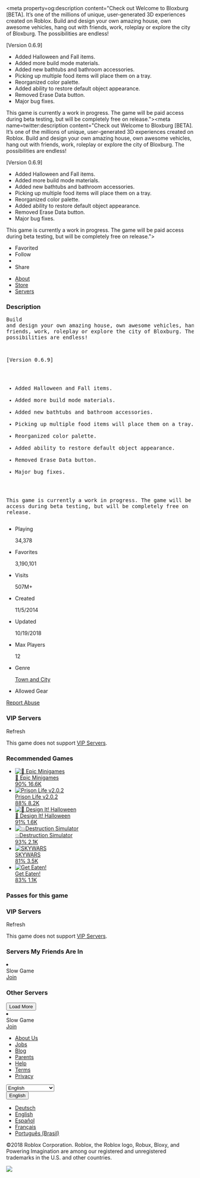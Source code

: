<!DOCTYPE html><!--[if IE 8]><html class=ie8 ng-app=robloxApp><![endif]--> <!--[if gt IE 8]><!--><html><!--<![endif]--><head data-machine-id=WEB156><title>Welcome to Bloxburg [BETA] - Roblox</title><meta http-equiv=X-UA-Compatible content="IE=edge,requiresActiveX=true"><meta charset=UTF-8><meta name=viewport content="width=device-width, initial-scale=1"><meta name=author content="Roblox Corporation"><meta name=description content="Check out Welcome to Bloxburg [BETA]. It’s one of the millions of unique, user-generated 3D experiences created on Roblox. Build and design your own amazing house, own awesome vehicles, hang out with friends, work, roleplay or explore the city of Bloxburg. The possibilities are endless!

[Version 0.6.9]
- Added Halloween and Fall items.
- Added more build mode materials.
- Added new bathtubs and bathroom accessories.
- Picking up multiple food items will place them on a tray.
- Reorganized color palette. 
- Added ability to restore default object appearance.
- Removed Erase Data button.
- Major bug fixes.

This game is currently a work in progress. The game will be paid access during beta testing, but will be completely free on release."><meta name=keywords content="free games,online games,building games,virtual worlds,free mmo,gaming cloud,physics engine"><meta name=apple-itunes-app content="app-id=431946152"><meta name=google-site-verification content=KjufnQUaDv5nXJogvDMey4G-Kb7ceUVxTdzcMaP9pCY><script type=application/ld+json>
    {
    "@context" : "http://schema.org",
    "@type" : "Organization",
    "name" : "Roblox",
    "url" : "https://www.roblox.com/",
    "logo": "https://images.rbxcdn.com/c69b74f49e785df33b732273fad9dbe0.png",
    "sameAs" : [
    "https://www.facebook.com/ROBLOX/",
    "https://twitter.com/roblox",
    "https://www.linkedin.com/company/147977",
    "https://www.instagram.com/roblox/",
    "https://www.youtube.com/user/roblox",
    "https://plus.google.com/+roblox",
    "https://www.twitch.tv/roblox"
    ]
    }
</script><meta property=og:site_name content=ROBLOX><meta property=og:title content="Welcome to Bloxburg [BETA]"><meta property=og:type content=game><meta property=og:url content=https://www.roblox.com/games/185655149/Welcome-to-Bloxburg-BETA><meta property=og:description content="Check out Welcome to Bloxburg [BETA]. It’s one of the millions of unique, user-generated 3D experiences created on Roblox. Build and design your own amazing house, own awesome vehicles, hang out with friends, work, roleplay or explore the city of Bloxburg. The possibilities are endless!

[Version 0.6.9]
- Added Halloween and Fall items.
- Added more build mode materials.
- Added new bathtubs and bathroom accessories.
- Picking up multiple food items will place them on a tray.
- Reorganized color palette. 
- Added ability to restore default object appearance.
- Removed Erase Data button.
- Major bug fixes.

This game is currently a work in progress. The game will be paid access during beta testing, but will be completely free on release."><meta property=og:image content=https://t2.rbxcdn.com/bb7394e9eab9e2c6931d489e9b139381><meta property=fb:app_id content=190191627665278><meta name=twitter:card content=summary_large_image><meta name=twitter:site content=@ROBLOX><meta name=twitter:title content="Welcome to Bloxburg [BETA]"><meta name=twitter:description content="Check out Welcome to Bloxburg [BETA]. It’s one of the millions of unique, user-generated 3D experiences created on Roblox. Build and design your own amazing house, own awesome vehicles, hang out with friends, work, roleplay or explore the city of Bloxburg. The possibilities are endless!

[Version 0.6.9]
- Added Halloween and Fall items.
- Added more build mode materials.
- Added new bathtubs and bathroom accessories.
- Picking up multiple food items will place them on a tray.
- Reorganized color palette. 
- Added ability to restore default object appearance.
- Removed Erase Data button.
- Major bug fixes.

This game is currently a work in progress. The game will be paid access during beta testing, but will be completely free on release."><meta name=twitter:creator><meta name=twitter:image1 content=https://t2.rbxcdn.com/bb7394e9eab9e2c6931d489e9b139381><meta name=twitter:app:country content=US><meta name=twitter:app:name:iphone content="ROBLOX Mobile"><meta name=twitter:app:id:iphone content=431946152><meta name=twitter:app:url:iphone content="robloxmobile://placeID=185655149"><meta name=twitter:app:name:ipad content="ROBLOX Mobile"><meta name=twitter:app:id:ipad content=431946152><meta name=twitter:app:url:ipad content="robloxmobile://placeID=185655149"><meta name=twitter:app:name:googleplay content=ROBLOX><meta name=twitter:app:id:googleplay content=com.roblox.client><meta name=twitter:app:url:googleplay content="robloxmobile://placeID=185655149"><meta name=user-data data-userid=258325780 data-name=haidar16891 data-isunder13=false><meta name=locale-data data-language-code=en_us data-language-name=English data-locale-api-url=https://locale.roblox.com><meta name=device-meta data-device-type=computer data-is-in-app=false data-is-desktop=true data-is-phone=false data-is-tablet=false data-is-console=false data-is-android-app=false data-is-ios-app=false data-is-uwp-app=false data-is-xbox-app=false data-is-amazon-app=false data-is-studio=false data-app-type=unknown><meta name=page-meta data-internal-page-name=GameDetail><script>var Roblox=Roblox||{};Roblox.BundleVerifierConstants={eventStreamUrl:"//ecsv2.roblox.com/pe?t=diagnostic",deviceType:"Computer",cdnLoggingEnabled:JSON.parse("true")};</script><script>var Roblox=Roblox||{};Roblox.BundleDetector={jsBundlesLoaded:{},bundlesReported:{},counterNames:{cdnPrefix:"CDNBundleError_",unknown:"CDNBundleError_unknown",cssError:"CssBundleError",jsError:"JavascriptBundleError",jsFileError:"JsFileExecutionError",resourceError:"ResourcePerformance_Error",resourceLoaded:"ResourcePerformance_Loaded"},timing:undefined,setTiming:function(windowTiming){this.timing=windowTiming;},getCurrentTime:function(){return new Date().getTime();},logToEphemeralStatistics:function(sequenceName,value){var deviceType=Roblox.BundleVerifierConstants.deviceType;sequenceName+="_"+deviceType;var xhr=new XMLHttpRequest();xhr.open('POST','/game/report-stats?name='+sequenceName+"&value="+value,true);xhr.withCredentials=true;xhr.send();},logToEphemeralCounter:function(ephemeralCounterName){var deviceType=Roblox.BundleVerifierConstants.deviceType;ephemeralCounterName+="_"+deviceType;var xhr=new XMLHttpRequest();xhr.open('POST','/game/report-event?name='+ephemeralCounterName,true);xhr.withCredentials=true;xhr.send();},logToEventStream:function(failedBundle,ctx,cdnProvider){var esUrl=Roblox.BundleVerifierConstants.eventStreamUrl,currentPageUrl=encodeURIComponent(window.location.href);var deviceType=Roblox.BundleVerifierConstants.deviceType;ctx+="_"+deviceType;var params="&evt=webBundleError&url="+currentPageUrl+"&ctx="+ctx+"&fileSourceUrl="+encodeURIComponent(failedBundle)+"&cdnName="+(cdnProvider||"unknown");var img=new Image();img.src=esUrl+params;},getCdnInfo:function(failedBundle,ctx,fileType){if(Roblox.BundleVerifierConstants.cdnLoggingEnabled){var xhr=new XMLHttpRequest();var counter=this.counterNames;xhr.open('GET',failedBundle,true);xhr.onreadystatechange=function(){if(xhr.readyState===xhr.HEADERS_RECEIVED){var cdnProvider=xhr.getResponseHeader("rbx-cdn-provider");if(cdnProvider&&cdnProvider.length>0){Roblox.BundleDetector.logToEphemeralCounter(counter.cdnPrefix+cdnProvider+"_"+fileType);}
else{Roblox.BundleDetector.logToEphemeralCounter(counter.unknown+"_"+fileType);}
Roblox.BundleDetector.logToEventStream(failedBundle,ctx,(cdnProvider||""));}}
xhr.onerror=function(){Roblox.BundleDetector.logToEphemeralCounter(counter.unknown+"_"+fileType);Roblox.BundleDetector.logToEventStream(failedBundle,ctx);};xhr.send();}
else{this.logToEventStream(failedBundle,ctx);}},reportResourceError:function(resourceName){var ephemeralCounterName=this.counterNames.resourceError+"_"+resourceName;this.logToEphemeralCounter(ephemeralCounterName);},reportResourceLoaded:function(resourceName){if(this.timing&&this.timing.domComplete){var loadTimeInMs=this.getCurrentTime()-this.timing.domComplete;var sequenceName=this.counterNames.resourceLoaded+"_"+resourceName;this.logToEphemeralStatistics(sequenceName,loadTimeInMs);}},reportBundleError:function(bundleTag){var ephemeralCounterName,failedBundle,ctx;if(bundleTag.rel&&bundleTag.rel==="stylesheet"){ephemeralCounterName=this.counterNames.cssError;failedBundle=bundleTag.href;ctx="css";}
else{ephemeralCounterName=this.counterNames.jsError;failedBundle=bundleTag.src;ctx="js";}
this.bundlesReported[failedBundle]=true;this.logToEphemeralCounter(ephemeralCounterName);this.getCdnInfo(failedBundle,ctx,ctx);},bundleDetected:function(bundleName){this.jsBundlesLoaded[bundleName]=true;},verifyBundles:function(document){var ephemeralCounterName=this.counterNames.jsFileError,eventContext=ephemeralCounterName;var scripts=(document&&document.scripts)||window.document.scripts;var errorsList=[];for(var i=0;i<scripts.length;i++){var item=scripts[i];if(item.src&&item.dataset.monitor&&item.dataset.bundlename){if(!Roblox.BundleDetector.jsBundlesLoaded.hasOwnProperty(item.dataset.bundlename)){errorsList.push(item);}}}
if(errorsList.length>0){for(var j=0;j<errorsList.length;j++){var script=errorsList[j];if(!this.bundlesReported[script.src]){this.logToEphemeralCounter(ephemeralCounterName);this.getCdnInfo(script.src,eventContext,'js');}}}}};window.addEventListener("load",function(evt){Roblox.BundleDetector.verifyBundles();});Roblox.BundleDetector.setTiming(window.performance.timing);</script><link href=https://images.rbxcdn.com/23421382939a9f4ae8bbe60dbe2a3e7e.ico.gzip rel=icon><link rel=manifest href=https://www.roblox.com/push-notifications/chrome-manifest crossorigin=use-credentials><link rel=canonical href=https://www.roblox.com/games/185655149/Welcome-to-Bloxburg-BETA><link onerror=Roblox.BundleDetector&amp;&amp;Roblox.BundleDetector.reportBundleError(this) rel=stylesheet href=https://static.rbxcdn.com/css/leanbase___1fff8c6a1f6f0d0cd6c32c841f148523_m.css/fetch><link onerror=Roblox.BundleDetector&amp;&amp;Roblox.BundleDetector.reportBundleError(this) rel=stylesheet href=https://static.rbxcdn.com/css/page___c88f1da41f1d79161544077ba8a98033_m.css/fetch><link onerror=Roblox.BundleDetector&amp;&amp;Roblox.BundleDetector.reportBundleError(this) rel=stylesheet href=https://notificationsite.roblox.com/notification-stream/3a01260d-02a9-456c-9d7f-c6aae671a91a/get-css-bundle><link onerror=Roblox.BundleDetector&amp;&amp;Roblox.BundleDetector.reportBundleError(this) rel=stylesheet href=https://chatsite.roblox.com/chat/3a01260d-02a9-456c-9d7f-c6aae671a91a/get-css-bundle><script onerror=Roblox.BundleDetector&amp;&amp;Roblox.BundleDetector.reportBundleError(this) data-monitor=true src=//ajax.aspnetcdn.com/ajax/jQuery/jquery-1.11.1.min.js></script><script>window.jQuery||document.write("<script type='text/javascript' src='/js/jquery/jquery-1.11.1.js'><\/script>")</script><script onerror=Roblox.BundleDetector&amp;&amp;Roblox.BundleDetector.reportBundleError(this) data-monitor=true src=//ajax.aspnetcdn.com/ajax/jquery.migrate/jquery-migrate-1.2.1.min.js></script><script>window.jQuery||document.write("<script type='text/javascript' src='/js/jquery/jquery-migrate-1.2.1.js'><\/script>")</script><script>var Roblox=Roblox||{};Roblox.RealTimeSettings=Roblox.RealTimeSettings||{NotificationsEndpoint:"https://realtime3.roblox.com/",NotificationsTestInterval:"5000",MaxConnectionTime:"43200000",IsStateTrackingEnabled:true,IsEventPublishingEnabled:false,IsDisconnectOnSlowConnectionDisabled:true,IsSignalRClientTransportRestrictionEnabled:true,IsLocalStorageInRealTimeEnabled:true,UserId:"258325780"}</script><script>var Roblox=Roblox||{};Roblox.EnvironmentUrls=Roblox.EnvironmentUrls||{};Roblox.EnvironmentUrls={abuseAppSite:"https://abusesite.roblox.com",accountSettingsApi:"https://accountsettings.roblox.com",amazonStoreLink:"http://amzn.com/B00NUF4YOA",apiProxyUrl:"https://api.roblox.com",appProtocolUrl:"robloxmobile://",appStoreLink:"https://itunes.apple.com/us/app/roblox-mobile/id431946152",authApi:"https://auth.roblox.com",authAppSite:"https://authsite.roblox.com",avatarApi:"https://avatar.roblox.com",avatarAppSite:"https://avatarsite.roblox.com",badgesApi:"https://badges.roblox.com",catalogApi:"https://catalog.roblox.com",chatApi:"https://chat.roblox.com",chatAppSite:"https://chatsite.roblox.com",domain:"roblox.com",followingsApi:"https://followings.roblox.com",friendsApi:"https://friends.roblox.com",friendsAppSite:"https://friendsite.roblox.com",gamesApi:"https://games.roblox.com",gamesAppSite:"https://gamesite.roblox.com",googlePlayStoreLink:"https://play.google.com/store/apps/details?id=com.roblox.client&amp;hl=en",groupsApi:"https://groups.roblox.com",groupsAppSite:"https://groupsite.roblox.com",iosAppStoreLink:"https://itunes.apple.com/us/app/roblox-mobile/id431946152",localeApi:"https://locale.roblox.com",notificationApi:"https://notifications.roblox.com",notificationAppSite:"https://notificationsite.roblox.com",presenceApi:"https://presence.roblox.com",publishApi:"https://publish.roblox.com",surveysAppSite:"https://surveyssite.roblox.com",thumbnailsApi:"https://thumbnails.roblox.com",translationAppSite:"https://translation.roblox.com",websiteUrl:"https://www.roblox.com",windowsStoreLink:"https://www.microsoft.com/en-us/store/games/roblox/9nblgggzm6wm",xboxStoreLink:"https://www.microsoft.com/en-us/p/roblox/bq1tn1t79v9k"}</script><script>var Roblox=Roblox||{};Roblox.GaEventSettings={gaDFPPreRollEnabled:"false"==="true",gaLaunchAttemptAndLaunchSuccessEnabled:"false"==="true",gaPerformanceEventEnabled:"false"==="true"};</script><script onerror=Roblox.BundleDetector&amp;&amp;Roblox.BundleDetector.reportBundleError(this) data-monitor=true data-bundlename=headerinit src=https://js.rbxcdn.com/dd482605109dd4983e4ca16534634727.js.gzip></script><meta name=viewport content="width=device-width, initial-scale=1, maximum-scale=1, user-scalable=0"><script>googletag.cmd.push(function(){Roblox=Roblox||{};Roblox.AdsHelper=Roblox.AdsHelper||{};Roblox.AdsHelper.slots=[];Roblox.AdsHelper.slots=Roblox.AdsHelper.slots||[];Roblox.AdsHelper.slots.push({slot:googletag.defineSlot("/1015347/Roblox_GameDetail_Right_160x600",[160,600],"3139393233363939").addService(googletag.pubads()),id:"3139393233363939",path:"/1015347/Roblox_GameDetail_Right_160x600"});for(var key in Roblox.AdsHelper.slots){var slot=Roblox.AdsHelper.slots[key].slot;var id=Roblox.AdsHelper.slots[key].id;var path=Roblox.AdsHelper.slots[key].path;if(slot.renderEnded!="undefined"){(function(slot,id)
{slot.renderEndedOld=slot.renderEnded;slot.renderEnded=function(){slot.renderEndedOld();if($('#'+id+'.gutter').css('display')=="none"){$(document).trigger("GuttersHidden");}
if($('#'+id+'.filmstrip').css('display')=="none"){$(document).trigger("FilmStripHidden");}};}(slot,id));}}
googletag.pubads().setTargeting("Age",["20","18AndOver"]);googletag.pubads().setTargeting("A",["20","18AndOver"]);googletag.pubads().setTargeting("Genres","Town and City");googletag.pubads().setTargeting("Env","Production");googletag.pubads().setTargeting("PlaceID","185655149");googletag.pubads().setTargeting("Gender","Male");googletag.pubads().setTargeting("PLVU","False");googletag.pubads().enableSingleRequest();googletag.pubads().collapseEmptyDivs();googletag.enableServices();});</script><script>var Roblox=Roblox||{};Roblox.AdsHelper=Roblox.AdsHelper||{};Roblox.AdsLibrary=Roblox.AdsLibrary||{};Roblox.AdsHelper.toggleAdsSlot=function(slotId,GPTRandomSlotIdentifier){var gutterAdsEnabled=false;if(gutterAdsEnabled){googletag.display(GPTRandomSlotIdentifier);return;}
if(typeof slotId!=='undefined'&&slotId&&slotId.length>0){var slotElm=$("#"+slotId);if(slotElm.is(":visible")){googletag.display(GPTRandomSlotIdentifier);}else{var adParam=Roblox.AdsLibrary.adsParameters[slotId];if(adParam){adParam.template=slotElm.html();slotElm.empty();}}}}</script><script>$(function(){Roblox.JSErrorTracker.initialize({'suppressConsoleError':true});});</script><script src="https://cdns.gigya.com/js/gigya.js?apiKey=3_OsvmtBbTg6S_EUbwTPtbbmoihFY5ON6v6hbVrTbuqpBs7SyF_LQaJwtwKJ60sY1p" async defer></script><meta property=al:ios:url content="robloxmobile://placeID=185655149"><meta property=al:ios:app_store_id content=431946152><meta property=al:ios:app_name content="Roblox Mobile"><meta property=al:web:should_fallback content=false><!--[if lt IE 9]><script src=//oss.maxcdn.com/html5shiv/3.7.2/html5shiv.min.js></script><script src=//oss.maxcdn.com/respond/1.4.2/respond.min.js></script><![endif]--><script>var _gaq=_gaq||[];window.GoogleAnalyticsDisableRoblox2=true;_gaq.push(['b._setAccount','UA-486632-1']);_gaq.push(['b._setSampleRate','10']);_gaq.push(['b._setCampSourceKey','rbx_source']);_gaq.push(['b._setCampMediumKey','rbx_medium']);_gaq.push(['b._setCampContentKey','rbx_campaign']);_gaq.push(['b._setDomainName','roblox.com']);_gaq.push(['b._setCustomVar',1,'Visitor','Member',2]);_gaq.push(['b._setPageGroup',1,'GameDetail']);_gaq.push(['b._trackPageview']);_gaq.push(['c._setAccount','UA-26810151-2']);_gaq.push(['c._setSampleRate','1']);_gaq.push(['c._setDomainName','roblox.com']);_gaq.push(['c._setPageGroup',1,'GameDetail']);(function(){var ga=document.createElement('script');ga.type='text/javascript';ga.async=true;ga.src=('https:'==document.location.protocol?'https://ssl':'http://www')+'.google-analytics.com/ga.js';var s=document.getElementsByTagName('script')[0];s.parentNode.insertBefore(ga,s);})();</script><script>if(Roblox&&Roblox.EventStream){Roblox.EventStream.Init("//ecsv2.roblox.com/www/e.png","//ecsv2.roblox.com/www/e.png","//ecsv2.roblox.com/pe?t=studio","//ecsv2.roblox.com/pe?t=diagnostic");}</script><script>if(Roblox&&Roblox.PageHeartbeatEvent){Roblox.PageHeartbeatEvent.Init([2,8,20,60]);}</script><script>if(typeof(Roblox)==="undefined"){Roblox={};}
Roblox.Endpoints=Roblox.Endpoints||{};Roblox.Endpoints.Urls=Roblox.Endpoints.Urls||{};Roblox.Endpoints.Urls['/api/item.ashx']='https://www.roblox.com/api/item.ashx';Roblox.Endpoints.Urls['/asset/']='https://assetgame.roblox.com/asset/';Roblox.Endpoints.Urls['/client-status/set']='https://www.roblox.com/client-status/set';Roblox.Endpoints.Urls['/client-status']='https://www.roblox.com/client-status';Roblox.Endpoints.Urls['/game/']='https://assetgame.roblox.com/game/';Roblox.Endpoints.Urls['/game-auth/getauthticket']='https://www.roblox.com/game-auth/getauthticket';Roblox.Endpoints.Urls['/game/edit.ashx']='https://assetgame.roblox.com/game/edit.ashx';Roblox.Endpoints.Urls['/game/getauthticket']='https://assetgame.roblox.com/game/getauthticket';Roblox.Endpoints.Urls['/game/get-hash']='https://assetgame.roblox.com/game/get-hash';Roblox.Endpoints.Urls['/game/placelauncher.ashx']='https://assetgame.roblox.com/game/placelauncher.ashx';Roblox.Endpoints.Urls['/game/preloader']='https://assetgame.roblox.com/game/preloader';Roblox.Endpoints.Urls['/game/report-stats']='https://assetgame.roblox.com/game/report-stats';Roblox.Endpoints.Urls['/game/report-event']='https://assetgame.roblox.com/game/report-event';Roblox.Endpoints.Urls['/game/updateprerollcount']='https://assetgame.roblox.com/game/updateprerollcount';Roblox.Endpoints.Urls['/login/default.aspx']='https://www.roblox.com/login/default.aspx';Roblox.Endpoints.Urls['/my/avatar']='https://www.roblox.com/my/avatar';Roblox.Endpoints.Urls['/my/money.aspx']='https://www.roblox.com/my/money.aspx';Roblox.Endpoints.Urls['/navigation/userdata']='https://www.roblox.com/navigation/userdata';Roblox.Endpoints.Urls['/chat/chat']='https://www.roblox.com/chat/chat';Roblox.Endpoints.Urls['/chat/data']='https://www.roblox.com/chat/data';Roblox.Endpoints.Urls['/presence/users']='https://www.roblox.com/presence/users';Roblox.Endpoints.Urls['/presence/user']='https://www.roblox.com/presence/user';Roblox.Endpoints.Urls['/friends/list']='https://www.roblox.com/friends/list';Roblox.Endpoints.Urls['/navigation/getcount']='https://www.roblox.com/navigation/getCount';Roblox.Endpoints.Urls['/regex/email']='https://www.roblox.com/regex/email';Roblox.Endpoints.Urls['/catalog/browse.aspx']='https://www.roblox.com/catalog/browse.aspx';Roblox.Endpoints.Urls['/catalog/html']='https://search.roblox.com/catalog/html';Roblox.Endpoints.Urls['/catalog/json']='https://search.roblox.com/catalog/json';Roblox.Endpoints.Urls['/catalog/contents']='https://search.roblox.com/catalog/contents';Roblox.Endpoints.Urls['/catalog/lists.aspx']='https://search.roblox.com/catalog/lists.aspx';Roblox.Endpoints.Urls['/catalog/items']='https://search.roblox.com/catalog/items';Roblox.Endpoints.Urls['/asset-hash-thumbnail/image']='https://assetgame.roblox.com/asset-hash-thumbnail/image';Roblox.Endpoints.Urls['/asset-hash-thumbnail/json']='https://assetgame.roblox.com/asset-hash-thumbnail/json';Roblox.Endpoints.Urls['/asset-thumbnail-3d/json']='https://assetgame.roblox.com/asset-thumbnail-3d/json';Roblox.Endpoints.Urls['/asset-thumbnail/image']='https://assetgame.roblox.com/asset-thumbnail/image';Roblox.Endpoints.Urls['/asset-thumbnail/json']='https://assetgame.roblox.com/asset-thumbnail/json';Roblox.Endpoints.Urls['/asset-thumbnail/url']='https://assetgame.roblox.com/asset-thumbnail/url';Roblox.Endpoints.Urls['/asset/request-thumbnail-fix']='https://assetgame.roblox.com/asset/request-thumbnail-fix';Roblox.Endpoints.Urls['/avatar-thumbnail-3d/json']='https://www.roblox.com/avatar-thumbnail-3d/json';Roblox.Endpoints.Urls['/avatar-thumbnail/image']='https://www.roblox.com/avatar-thumbnail/image';Roblox.Endpoints.Urls['/avatar-thumbnail/json']='https://www.roblox.com/avatar-thumbnail/json';Roblox.Endpoints.Urls['/avatar-thumbnails']='https://www.roblox.com/avatar-thumbnails';Roblox.Endpoints.Urls['/avatar/request-thumbnail-fix']='https://www.roblox.com/avatar/request-thumbnail-fix';Roblox.Endpoints.Urls['/bust-thumbnail/json']='https://www.roblox.com/bust-thumbnail/json';Roblox.Endpoints.Urls['/group-thumbnails']='https://www.roblox.com/group-thumbnails';Roblox.Endpoints.Urls['/groups/getprimarygroupinfo.ashx']='https://www.roblox.com/groups/getprimarygroupinfo.ashx';Roblox.Endpoints.Urls['/headshot-thumbnail/json']='https://www.roblox.com/headshot-thumbnail/json';Roblox.Endpoints.Urls['/item-thumbnails']='https://www.roblox.com/item-thumbnails';Roblox.Endpoints.Urls['/outfit-thumbnail/json']='https://www.roblox.com/outfit-thumbnail/json';Roblox.Endpoints.Urls['/place-thumbnails']='https://www.roblox.com/place-thumbnails';Roblox.Endpoints.Urls['/thumbnail/asset/']='https://www.roblox.com/thumbnail/asset/';Roblox.Endpoints.Urls['/thumbnail/avatar-headshot']='https://www.roblox.com/thumbnail/avatar-headshot';Roblox.Endpoints.Urls['/thumbnail/avatar-headshots']='https://www.roblox.com/thumbnail/avatar-headshots';Roblox.Endpoints.Urls['/thumbnail/user-avatar']='https://www.roblox.com/thumbnail/user-avatar';Roblox.Endpoints.Urls['/thumbnail/resolve-hash']='https://www.roblox.com/thumbnail/resolve-hash';Roblox.Endpoints.Urls['/thumbnail/place']='https://www.roblox.com/thumbnail/place';Roblox.Endpoints.Urls['/thumbnail/get-asset-media']='https://www.roblox.com/thumbnail/get-asset-media';Roblox.Endpoints.Urls['/thumbnail/remove-asset-media']='https://www.roblox.com/thumbnail/remove-asset-media';Roblox.Endpoints.Urls['/thumbnail/set-asset-media-sort-order']='https://www.roblox.com/thumbnail/set-asset-media-sort-order';Roblox.Endpoints.Urls['/thumbnail/place-thumbnails']='https://www.roblox.com/thumbnail/place-thumbnails';Roblox.Endpoints.Urls['/thumbnail/place-thumbnails-partial']='https://www.roblox.com/thumbnail/place-thumbnails-partial';Roblox.Endpoints.Urls['/thumbnail_holder/g']='https://www.roblox.com/thumbnail_holder/g';Roblox.Endpoints.Urls['/users/{id}/profile']='https://www.roblox.com/users/{id}/profile';Roblox.Endpoints.Urls['/service-workers/push-notifications']='https://www.roblox.com/service-workers/push-notifications';Roblox.Endpoints.Urls['/notification-stream/notification-stream-data']='https://www.roblox.com/notification-stream/notification-stream-data';Roblox.Endpoints.Urls['/api/friends/acceptfriendrequest']='https://www.roblox.com/api/friends/acceptfriendrequest';Roblox.Endpoints.Urls['/api/friends/declinefriendrequest']='https://www.roblox.com/api/friends/declinefriendrequest';Roblox.Endpoints.Urls['/authentication/is-logged-in']='https://www.roblox.com/authentication/is-logged-in';Roblox.Endpoints.addCrossDomainOptionsToAllRequests=true;</script><script>if(typeof(Roblox)==="undefined"){Roblox={};}
Roblox.Endpoints=Roblox.Endpoints||{};Roblox.Endpoints.Urls=Roblox.Endpoints.Urls||{};</script><script>Roblox=Roblox||{};Roblox.AbuseReportPVMeta={desktopEnabled:true,phoneEnabled:false,inAppEnabled:false,inApp:false};</script><body id=rbx-body class=rbx-body data-performance-relative-value=0.005 data-internal-page-name=GameDetail data-send-event-percentage=0.01><div id=roblox-linkify data-enabled=true data-regex="(https?\:\/\/)?(?:www\.)?([a-z0-9-]{2,}\.)*(((m|de|www|web|api|blog|wiki|help|corp|polls|bloxcon|developer|devforum|forum)\.roblox\.com|robloxlabs\.com)|(www\.shoproblox\.com))(?!\/[A-Za-z0-9-+&amp;@#\/=~_|!:,.;]*%)((\/[A-Za-z0-9-+&amp;@#\/%?=~_|!:,.;]*)|(?=\s|\b))" data-regex-flags=gm data-as-http-regex=(([^.]help|polls)\.roblox\.com)></div><div id=image-retry-data data-image-retry-max-times=10 data-image-retry-timer=1500 data-ga-logging-percent=10></div><div id=http-retry-data data-http-retry-max-timeout=0 data-http-retry-base-timeout=0 data-http-retry-max-times=1></div><div id=TosAgreementInfo data-terms-check-needed=False></div><div id=fb-root></div><div id=wrap class="wrap no-gutter-ads logged-in" data-gutter-ads-enabled=false><div id=header class="navbar-fixed-top rbx-header" data-isauthenticated=true role=navigation><div class=container-fluid><div class=rbx-navbar-header><div data-behavior=nav-notification class=rbx-nav-collapse onselectstart="return false"><span class=icon-nav-menu></span></div><div class=navbar-header><a class=navbar-brand href="https://www.roblox.com/"> <span class=icon-logo></span> <span class=icon-logo-r></span> </a></div></div><ul class="nav rbx-navbar hidden-xs hidden-sm col-md-4 col-lg-3"><li><a class="nav-menu-title text-header" href=https://www.roblox.com/games>Games</a><li><a class="nav-menu-title text-header" href="https://www.roblox.com/catalog/">Catalog</a><li><a class="nav-menu-title text-header" href=https://www.roblox.com/develop>Create</a><li><a class="buy-robux nav-menu-title text-header" href="https://www.roblox.com/upgrades/robux?ctx=nav">Robux</a></ul><div id=navbar-universal-search class="navbar-left rbx-navbar-search col-xs-5 col-sm-6 col-md-3" data-behavior=univeral-search role=search><div class=input-group><input id=navbar-search-input class="form-control input-field" type=text placeholder=Search maxlength=120><div class=input-group-btn><button id=navbar-search-btn class=input-addon-btn type=submit> <span class=icon-nav-search></span> </button></div></div><ul data-toggle=dropdown-menu class=dropdown-menu role=menu><li class="rbx-navbar-search-option rbx-clickable-li selected" data-searchurl="https://www.roblox.com/games/?Keyword="><a class=rbx-navbar-search-anchor href="https://www.roblox.com/games/?Keyword="> <span class=rbx-navbar-search-text> Search "<span class=rbx-navbar-search-string></span>" in Games</span> </a><li class="rbx-navbar-search-option rbx-clickable-li" data-searchurl="https://www.roblox.com/search/users?keyword="><a class=rbx-navbar-search-anchor href="https://www.roblox.com/search/users?keyword="> <span class=rbx-navbar-search-text> Search "<span class=rbx-navbar-search-string></span>" in Players</span> </a><li class="rbx-navbar-search-option rbx-clickable-li" data-searchurl="https://www.roblox.com/catalog/browse.aspx?CatalogContext=1&amp;Keyword="><a class=rbx-navbar-search-anchor href="https://www.roblox.com/catalog/browse.aspx?CatalogContext=1&amp;Keyword="> <span class=rbx-navbar-search-text> Search "<span class=rbx-navbar-search-string></span>" in Catalog</span> </a><li class="rbx-navbar-search-option rbx-clickable-li" data-searchurl="https://www.roblox.com/search/groups?keyword="><a class=rbx-navbar-search-anchor href="https://www.roblox.com/search/groups?keyword="> <span class=rbx-navbar-search-text> Search "<span class=rbx-navbar-search-string></span>" in Groups</span> </a><li class="rbx-navbar-search-option rbx-clickable-li" data-searchurl="https://www.roblox.com/develop/library?CatalogContext=2&amp;Category=6&amp;Keyword="><a class=rbx-navbar-search-anchor href="https://www.roblox.com/develop/library?CatalogContext=2&amp;Category=6&amp;Keyword="> <span class=rbx-navbar-search-text> Search "<span class=rbx-navbar-search-string></span>" in Library</span> </a></ul></div><div class="navbar-right rbx-navbar-right"><ul class="nav navbar-right rbx-navbar-icon-group"><li id=navbar-setting class=navbar-icon-item><a class="rbx-menu-item roblox-popover-close" data-toggle=popover data-bind=popover-setting data-viewport=#header> <span class="icon-nav-settings roblox-popover-close" id=nav-settings></span> <span class="notification-red nav-setting-highlight hidden">0</span> </a><div class=rbx-popover-content data-toggle=popover-setting><ul class=dropdown-menu role=menu><li><a class=rbx-menu-item href=https://www.roblox.com/my/account> Settings <span class="notification-blue nav-setting-highlight hidden">0</span> </a><li><a class=rbx-menu-item href=https://www.roblox.com/help target=_blank>Help</a><li><a class=rbx-menu-item data-behavior=logout data-bind=https://www.roblox.com/authentication/logout>Logout</a></ul></div><li id=navbar-robux class=navbar-icon-item><a id=nav-robux-icon class="nav-robux-icon rbx-menu-item" data-toggle=popover data-bind=popover-robux> <span class="icon-nav-robux roblox-popover-close" id=nav-robux></span> <span class="rbx-text-navbar-right text-header" id=nav-robux-amount></span> </a><div class=rbx-popover-content data-toggle=popover-robux><ul class=dropdown-menu role=menu><li><a href=https://www.roblox.com/My/Money.aspx#/#Summary_tab id=nav-robux-balance class=rbx-menu-item> Robux</a><li><a href="https://www.roblox.com/upgrades/robux?ctx=navpopover" class=rbx-menu-item>Buy Robux</a></ul></div><li class="navbar-icon-item navbar-stream"><div id=notification-stream-icon-container notification-stream-icon></div><li class=rbx-navbar-right-search data-toggle=toggle-search><a class="rbx-menu-icon rbx-menu-item"> <span class=icon-nav-search-white></span> </a></ul><div class="xsmall age-bracket-label text-header"><span class=age-bracket-label-username>haidar16891: </span>13+</div></div><ul class="nav rbx-navbar hidden-md hidden-lg col-xs-12"><li><a class="nav-menu-title text-header" href=https://www.roblox.com/games>Games</a><li><a class="nav-menu-title text-header" href="https://www.roblox.com/catalog/">Catalog</a><li><a class="nav-menu-title text-header" href=https://www.roblox.com/develop>Create</a><li><a class="buy-robux nav-menu-title" href="https://www.roblox.com/upgrades/robux?ctx=nav">Robux</a></ul></div></div><div id=navigation class=rbx-left-col data-behavior=left-col><ul><li class=text-lead><a class="text-nav text-overflow" href=https://www.roblox.com/users/258325780/profile>haidar16891</a><li class=rbx-divider></ul><div class=rbx-scrollbar data-toggle=scrollbar onselectstart="return false"><ul><li><a href=https://www.roblox.com/home id=nav-home class=text-nav><span class=icon-nav-home></span><span>Home</span></a><li><a href=https://www.roblox.com/users/258325780/profile id=nav-profile class=text-nav><span class=icon-nav-profile></span><span>Profile</span></a><li id=navigation-messages><a href=https://www.roblox.com/my/messages/#!/inbox id=nav-message data-count=0 class=text-nav> <span class=icon-nav-message></span><span>Messages</span> <span class="notification-blue hide" title=0></span> </a><li id=navigation-friends><a href="" id=nav-friends data-count=0 class=text-nav> <span class=icon-nav-friends></span><span>Friends</span> <span class="notification-blue hide" title=0></span> </a><li><a href=https://www.roblox.com/my/avatar id=nav-character class=text-nav> <span class=icon-nav-charactercustomizer></span><span>Avatar</span> </a><li><a href=https://www.roblox.com/users/258325780/inventory id=nav-inventory class=text-nav> <span class=icon-nav-inventory></span><span>Inventory</span> </a><li><a href=https://www.roblox.com/my/money.aspx#/#TradeItems_tab id=nav-trade class=text-nav> <span class=icon-nav-trade></span><span>Trade</span> </a><li><a href=https://www.roblox.com/my/groups.aspx id=nav-group class=text-nav> <span class=icon-nav-group></span><span>Groups</span> </a><li><a href=https://blog.roblox.com id=nav-blog class=text-nav> <span class=icon-nav-blog></span><span>Blog</span> </a><li><a id=nav-shop class="text-nav roblox-shop-interstitial"> <span class=icon-nav-shop></span><span>Shop</span> </a><li class=rbx-upgrade-now><a href="https://www.roblox.com/premium/membership?ctx=leftnav" class="btn-growth-md btn-secondary-md" id=upgrade-now-button>Upgrade Now</a><li class="font-bold small text-nav">Events<li class=rbx-nav-sponsor ng-non-bindable><a class="text-nav menu-item" href=https://www.roblox.com/sponsored/HallowsEve2018 title=HallowsEve2018> <img src=https://images.rbxcdn.com/1e50fa41275178e9fbab0cf9af6ef352> </a></ul></div></div><div id=i18nForAmazonShopSwitch data-is-i18n-enabled-for-shop-amazon-dialog=true data-amazon-store-url="https://www.amazon.com/roblox?&amp;_encoding=UTF8&amp;tag=r05d13-20&amp;linkCode=ur2&amp;linkId=4ba2e1ad82f781c8e8cc98329b1066d0&amp;camp=1789&amp;creative=9325" style=display:none></div><script>var Roblox=Roblox||{};(function(){if(Roblox&&Roblox.Performance){Roblox.Performance.setPerformanceMark("navigation_end");}})();</script><div class=container-main><script>if(top.location!=self.location){top.location=self.location.href;}</script><div class=alert-container><noscript><div><div class=alert-info role=alert>Please enable Javascript to use all the features on this site.</div></div></noscript></div><div class=content><div id=Leaderboard-Abp class="abp leaderboard-abp"><iframe name=Roblox_GameDetail_Top_728x90 allowtransparency=true frameborder=0 height=110 scrolling=no data-src="" src=https://www.roblox.com/user-sponsorship/1 width=728 data-js-adtype=iframead data-ad-slot=Roblox_GameDetail_Top_728x90></iframe></div><div id=game-detail-page class="row page-content inline-social" data-post-game-loop-variation="" data-place-id=185655149><div class="col-xs-12 section-content game-main-content follow-button-enabled"><div class=game-thumb-container><div id=carousel-game-details class="carousel slide" data-ride=carousel data-is-video-autoplayed-on-ready=true data-is-mobile=false><div class=carousel-inner role=listbox><div class="item active"><span><img class=carousel-thumb src=https://t6.rbxcdn.com/ce4e2e9c706e13a7c1231eebc92dbc24></span></div><div class=item><span><img class=carousel-thumb src=https://t0.rbxcdn.com/480623ab82734de195c776fea8697295></span></div><div class=item><span><img class=carousel-thumb src=https://t1.rbxcdn.com/4621efcec6ecbfed58701b6afb528d50></span></div><div class=item><span><img class=carousel-thumb src=https://t2.rbxcdn.com/eedd7b0a72c45e1601b51110ce822eaa></span></div></div><a class="left carousel-control" href=#carousel-game-details role=button data-slide=prev> <span class=icon-carousel-left aria-hidden=true></span> <span class=sr-only>Previous</span> </a> <a class="right carousel-control" href=#carousel-game-details role=button data-slide=next> <span class=icon-carousel-right aria-hidden=true></span> <span class=sr-only>Next</span> </a></div></div><div class=game-calls-to-action><div class=game-title-container><h2 class=game-name title="Welcome to Bloxburg [BETA]">Welcome to Bloxburg [BETA]</h2><div class=game-creator><span class=text-label>By</span> <a class=text-name href=https://www.roblox.com/users/63700903/profile>Coeptus</a></div></div><div class=game-buttons-container><div class="border-top border-bottom game-play-buttons" data-autoplay=false><div class=game-play-button-container><div id=MultiplayerVisitButton class="VisitButton VisitButtonPlayGLI" placeid=185655149 data-action=play data-is-membership-level-ok=true><a class=btn-primary-lg>Play</a></div><script>Roblox=Roblox||{};Roblox.BCUpsellModal=function(){var resources={title:"Builders Club Only",body:"This is a premium item only available to our Builders Club members.",accept:"Upgrade Now",decline:"Cancel"};var open=function(){var options={titleText:resources.title,bodyContent:resources.body,footerText:"",acceptText:resources.accept,declineText:resources.decline,acceptColor:Roblox.GenericConfirmation.green,onAccept:function(){window.location.href="https://www.roblox.com/premium/membership?ctx=bc-only-game"},imageUrl:'https://images.rbxcdn.com/43ac54175f3f3cd403536fedd9170c10.png'};Roblox.GenericConfirmation.open(options);};return{open:open,Resources:resources};}();</script><script>$(function(){Roblox.PlaceItemPurchase=new Roblox.ItemPurchase(function(obj){$(".PurchaseButton[data-item-id="+obj.AssetID+"]").each(function(index,htmlElem){$("#rbx-place-purchase-required").hide();$("#MultiplayerVisitButton").show();});});if("False".toLowerCase()=="true"){$(function(){$("#rbx-place-purchase-required").on("click",function(e){Roblox.PlaceItemPurchase.openPurchaseVerificationView(this);return false;});});}});</script></div></div><ul class=favorite-follow-vote-share><li class=game-favorite-button-container><div class=tooltip-container data-toggle=tooltip data-original-title="Add to Favorites"><div class=favorite-button><a id=toggle-game-favorite data-toggle-url=/favorite/toggle data-assetid=185655149 data-isguest=False data-signin-url="https://www.roblox.com/newlogin?returnUrl=%2Fgames%2F185655149%2FWelcome-to-Bloxburg-BETA"><div id=game-favorite-icon class="icon-favorite favorited"></div><div id=game-favorite-icon-label class=icon-label>Favorited</div></a></div></div><li class=game-follow-button-container><div class=tooltip-container data-toggle=tooltip data-original-title=""><div class=follow-button><a id=toggle-game-follow data-universe-id=88070565 data-is-guest=false data-signin-url="https://www.roblox.com/newlogin?returnUrl=%2Fgames%2F185655149%2FWelcome-to-Bloxburg-BETA" data-user-id=258325780><div id=game-follow-icon class=icon-follow-game></div><div id=game-follow-icon-label class=icon-label>Follow</div></a></div></div><li id=voting-container class=voting-panel><span class="game-voting-panel spinner spinner-default"></span><li class=social-media-share><div class=social-share-container><div class=game-share-button><a id=rbx-share-btn><div class=icon-share></div><div class=icon-label>Share</div></a></div><div class=rbx-share-container><div class=share-container-inner><div id=gigya-target></div></div></div></div><script>var shareType="place";var context="gameDetails";var shareItemId=185655149;function sendSocialIconClickEvent(shareTarget){if(Roblox&&Roblox.SocialShareEvents){Roblox.SocialShareEvents.SendSocialShareIntentEvent(context,shareType,shareItemId,shareTarget);}}
var facebookScraped=false;function facebookScrapeBugWorkaround(url){if(!facebookScraped){$.getJSON("https://graph.facebook.com/",{id:url,scrape:true},function(data){facebookScraped=true;});}}
facebookScrapeBugWorkaround("https://www.roblox.com/games/185655149/view?rbxp=258325780");socialShareButtons=[{'provider':"Facebook",'enableCount':"true",'iconImgUp':"https://images.rbxcdn.com/4799659a1367d6c6e235b5986cb9b6b9.png"},{'provider':"Twitter",'enableCount':"true",'iconImgUp':"https://images.rbxcdn.com/d75e7a07fd4db793d79060cc5976cb29.png"},{'provider':"Googleplus",'enableCount':"true",'iconImgUp':"https://images.rbxcdn.com/ee4b20b19bbaac5eb7c5e2c46a750c5c.png"}];$(window).on('load',function(){Roblox.InlineSocial.loadIcons({text:"Welcome to Bloxburg [BETA]",link:"https://www.roblox.com/games/185655149/view?rbxp=258325780",countUrl:"https://www.roblox.com/games/185655149/Welcome-to-Bloxburg-BETA",imageUrl:"https://t3.rbxcdn.com/683c3767f2f62a86813b656a00a3b255"});$('.social-share-container').on('click','.gig-button-container-facebook',function(){sendSocialIconClickEvent("facebook");});$('.social-share-container').on('click','.gig-button-container-twitter',function(){sendSocialIconClickEvent("twitter");});$('.social-share-container').on('click','.gig-button-container-googleplus',function(){sendSocialIconClickEvent("googleplus");});});</script></ul></div></div></div><div class="col-xs-12 rbx-tabs-horizontal" data-place-id=185655149><ul id=horizontal-tabs class="nav nav-tabs" role=tablist><li id=tab-about class="rbx-tab tab-about active"><a class=rbx-tab-heading href=#about> <span class=text-lead>About</span> </a><li id=tab-store class="rbx-tab tab-store"><a class=rbx-tab-heading href=#store> <span class=text-lead>Store</span> </a><li id=tab-game-instances class="rbx-tab tab-game-instances"><a class=rbx-tab-heading href=#game-instances> <span class=text-lead>Servers</span> </a></ul><div class="tab-content rbx-tab-content"><div class="tab-pane active" id=about><div class="section game-about-container"><div class=container-header><h3>Description</h3></div><div class=section-content><pre class="text game-description linkify">Build and design your own amazing house, own awesome vehicles, hang out with friends, work, roleplay or explore the city of Bloxburg. The possibilities are endless!

[Version 0.6.9]
- Added Halloween and Fall items.
- Added more build mode materials.
- Added new bathtubs and bathroom accessories.
- Picking up multiple food items will place them on a tray.
- Reorganized color palette. 
- Added ability to restore default object appearance.
- Removed Erase Data button.
- Major bug fixes.

This game is currently a work in progress. The game will be paid access during beta testing, but will be completely free on release.</pre><ul class="border-top border-bottom game-stats-container follow-button-enabled"><li class=game-stat><p class=text-label>Playing<p class=text-lead>34,378<li class=game-stat><p class=text-label>Favorites<p class=text-lead><span class=game-favorite-count>3,190,101</span><li class=game-stat><p class=text-label>Visits<p class=text-lead title=507,124,103>507M+<li class=game-stat><p class=text-label>Created<p class=text-lead>11/5/2014<li class=game-stat><p class=text-label>Updated<p class=text-lead>10/19/2018<li class=game-stat><p class=text-label>Max Players<p class=text-lead>12<li class=game-stat><p class=text-label>Genre<p class=text-lead><a class=text-name href="https://www.roblox.com/games?GenreFilter=7">Town and City</a><li class=game-stat><p class=text-label>Allowed Gear<p class="text-lead stat-gears"><span class=icon-nogear data-toggle=tooltip data-original-title="No Gear Allowed"></span></ul><div class=game-stat-footer><span class=game-report-abuse><a class="text-report abuse-report-modal" href="https://www.roblox.com/abusereport/asset?id=185655149&amp;RedirectUrl=%2fgames%2f185655149%2fWelcome-to-Bloxburg-BETA">Report Abuse</a></span></div></div></div><div id=rbx-vip-servers class=section><div class=container-header><h3>VIP Servers</h3><span class="btn-fixed-width btn-control-xs btn-more rbx-refresh">Refresh</span> <span class=tooltip-container data-toggle=tooltip data-toggle-mobile=true data-original-title="VIP servers let you play this game privately with friends, your clan, or people you invite!"> <span class=icon-moreinfo></span> </span></div><div class=rbx-vip-server-item-container><p class=section-content-off>This game does not support <a class=text-link href="http://wiki.roblox.com/index.php?title=VIP_server">VIP Servers</a>.</div></div><div ng-modules="robloxApp, cursorPagination, badges"><div badges-list universe-id=88070565></div></div><script>var Roblox=Roblox||{};Roblox.GameDetail=Roblox.GameDetail||{};Roblox.GameDetail.UniverseId=88070565;</script><div id=my-recommended-games class="container-list games-detail"><div class=container-header><h3>Recommended Games</h3></div><ul class="hlist game-cards"><li class="list-item game-card game-tile"><div class=game-card-container><a href="https://www.roblox.com/games/refer?RecommendationAlgorithm=2&amp;RecommendationSourceId=185655149&amp;PlaceId=277751860&amp;Position=1&amp;PageType=GameDetail" class=game-card-link><div class=game-card-thumb-container><img class=game-card-thumb src=https://t7.rbxcdn.com/42fa459f3d1f262d88220fbb693d7fd6 alt="🎃 Epic Minigames" thumbnail="{&#34;Final&#34;:true,&#34;Url&#34;:&#34;https://t7.rbxcdn.com/42fa459f3d1f262d88220fbb693d7fd6&#34;,&#34;RetryUrl&#34;:null,&#34;UserId&#34;:0,&#34;EndpointType&#34;:&#34;Avatar&#34;}" image-retry></div><div class="game-card-name game-name-title" title="🎃 Epic Minigames" ng-non-bindable>&#127875; Epic Minigames</div><div class=game-card-info><span class="info-label icon-votes-gray"></span> <span class="info-label vote-percentage-label">90%</span> <span class="info-label no-vote hidden"></span> <span class="info-label icon-playing-counts-gray"></span> <span class="info-label playing-counts-label" title=16550>16.6K</span></div></a></div><li class="list-item game-card game-tile"><div class=game-card-container><a href="https://www.roblox.com/games/refer?RecommendationAlgorithm=2&amp;RecommendationSourceId=185655149&amp;PlaceId=155615604&amp;Position=2&amp;PageType=GameDetail" class=game-card-link><div class=game-card-thumb-container><img class=game-card-thumb src=https://t5.rbxcdn.com/b02c404394868b6a75d91292a19e0dc8 alt="Prison Life v2.0.2" thumbnail="{&#34;Final&#34;:true,&#34;Url&#34;:&#34;https://t5.rbxcdn.com/b02c404394868b6a75d91292a19e0dc8&#34;,&#34;RetryUrl&#34;:null,&#34;UserId&#34;:0,&#34;EndpointType&#34;:&#34;Avatar&#34;}" image-retry></div><div class="game-card-name game-name-title" title="Prison Life v2.0.2" ng-non-bindable>Prison Life v2.0.2</div><div class=game-card-info><span class="info-label icon-votes-gray"></span> <span class="info-label vote-percentage-label">88%</span> <span class="info-label no-vote hidden"></span> <span class="info-label icon-playing-counts-gray"></span> <span class="info-label playing-counts-label" title=8202>8.2K</span></div></a></div><li class="list-item game-card game-tile"><div class=game-card-container><a href="https://www.roblox.com/games/refer?RecommendationAlgorithm=2&amp;RecommendationSourceId=185655149&amp;PlaceId=399595838&amp;Position=3&amp;PageType=GameDetail" class=game-card-link><div class=game-card-thumb-container><img class=game-card-thumb src=https://t7.rbxcdn.com/03c006638459fce3c1c43f130d134cfe alt="🎃 Design It! Halloween" thumbnail="{&#34;Final&#34;:true,&#34;Url&#34;:&#34;https://t7.rbxcdn.com/03c006638459fce3c1c43f130d134cfe&#34;,&#34;RetryUrl&#34;:null,&#34;UserId&#34;:0,&#34;EndpointType&#34;:&#34;Avatar&#34;}" image-retry></div><div class="game-card-name game-name-title" title="🎃 Design It! Halloween" ng-non-bindable>&#127875; Design It! Halloween</div><div class=game-card-info><span class="info-label icon-votes-gray"></span> <span class="info-label vote-percentage-label">91%</span> <span class="info-label no-vote hidden"></span> <span class="info-label icon-playing-counts-gray"></span> <span class="info-label playing-counts-label" title=1598>1.6K</span></div></a></div><li class="list-item game-card game-tile"><div class=game-card-container><a href="https://www.roblox.com/games/refer?RecommendationAlgorithm=2&amp;RecommendationSourceId=185655149&amp;PlaceId=2248408710&amp;Position=4&amp;PageType=GameDetail" class=game-card-link><div class=game-card-thumb-container><img class=game-card-thumb src=https://t0.rbxcdn.com/69b81a7fe9218f20b9349801bcc988d3 alt="💥Destruction Simulator" thumbnail="{&#34;Final&#34;:true,&#34;Url&#34;:&#34;https://t0.rbxcdn.com/69b81a7fe9218f20b9349801bcc988d3&#34;,&#34;RetryUrl&#34;:null,&#34;UserId&#34;:0,&#34;EndpointType&#34;:&#34;Avatar&#34;}" image-retry></div><div class="game-card-name game-name-title" title="💥Destruction Simulator" ng-non-bindable>&#128165;Destruction Simulator</div><div class=game-card-info><span class="info-label icon-votes-gray"></span> <span class="info-label vote-percentage-label">93%</span> <span class="info-label no-vote hidden"></span> <span class="info-label icon-playing-counts-gray"></span> <span class="info-label playing-counts-label" title=2130>2.1K</span></div></a></div><li class="list-item game-card game-tile"><div class=game-card-container><a href="https://www.roblox.com/games/refer?RecommendationAlgorithm=2&amp;RecommendationSourceId=185655149&amp;PlaceId=855499080&amp;Position=5&amp;PageType=GameDetail" class=game-card-link><div class=game-card-thumb-container><img class=game-card-thumb src=https://t5.rbxcdn.com/868d6b18147066ce819243a8ce91c228 alt=SKYWARS thumbnail="{&#34;Final&#34;:true,&#34;Url&#34;:&#34;https://t5.rbxcdn.com/868d6b18147066ce819243a8ce91c228&#34;,&#34;RetryUrl&#34;:null,&#34;UserId&#34;:0,&#34;EndpointType&#34;:&#34;Avatar&#34;}" image-retry></div><div class="game-card-name game-name-title" title=SKYWARS ng-non-bindable>SKYWARS</div><div class=game-card-info><span class="info-label icon-votes-gray"></span> <span class="info-label vote-percentage-label">81%</span> <span class="info-label no-vote hidden"></span> <span class="info-label icon-playing-counts-gray"></span> <span class="info-label playing-counts-label" title=3527>3.5K</span></div></a></div><li class="list-item game-card game-tile"><div class=game-card-container><a href="https://www.roblox.com/games/refer?RecommendationAlgorithm=2&amp;RecommendationSourceId=185655149&amp;PlaceId=28586816&amp;Position=6&amp;PageType=GameDetail" class=game-card-link><div class=game-card-thumb-container><img class=game-card-thumb src=https://t2.rbxcdn.com/266ca6ec8f5c46241c942174e9f6830a alt="Get Eaten!" thumbnail="{&#34;Final&#34;:true,&#34;Url&#34;:&#34;https://t2.rbxcdn.com/266ca6ec8f5c46241c942174e9f6830a&#34;,&#34;RetryUrl&#34;:null,&#34;UserId&#34;:0,&#34;EndpointType&#34;:&#34;Avatar&#34;}" image-retry></div><div class="game-card-name game-name-title" title="Get Eaten!" ng-non-bindable>Get Eaten!</div><div class=game-card-info><span class="info-label icon-votes-gray"></span> <span class="info-label vote-percentage-label">83%</span> <span class="info-label no-vote hidden"></span> <span class="info-label icon-playing-counts-gray"></span> <span class="info-label playing-counts-label" title=1131>1.1K</span></div></a></div></ul></div></div><div class="tab-pane store" id=store><div id=rbx-game-passes class="container-list game-dev-store game-passes"><div class=container-header><h3>Passes for this game</h3></div><ul id=rbx-passes-container class="hlist store-cards gear-passes-container"></ul></div><li class="list-item rbx-passes-item-container rbx-gear-passes-item-add" id=spinner style=display:none><img src=https://images.rbxcdn.com/4bed93c91f909002b1f17f05c0ce13d1.gif class=loading-default></li><script>$(function(){Roblox.GamePassJSData=Roblox.GamePassJSData||{};Roblox.GamePassJSData.PlaceID=185655149;Roblox.GamePassJSData.GamePassesPerPlaceLimit=50;Roblox.GamePassJSData.LabelBuy="Buy";Roblox.GamePassJSData.LabelOwned="Owned";Roblox.GamePassJSData.DataAssetType="Game Pass";var purchaseConfirmationCallback=function(obj){var originalContainer=$('.PurchaseButton[data-item-id='+obj.AssetID+']').parent('.store-card-caption');originalContainer.find('.rbx-purchased').hide();originalContainer.find('.rbx-item-buy').show();};Roblox.GamePassItemPurchase=new Roblox.ItemPurchase(purchaseConfirmationCallback);$("#store #rbx-game-passes").on("click",".PurchaseButton",function(e){Roblox.PlaceProductPromotionItemPurchase.openPurchaseVerificationView($(this),'game-pass');});$("#store #rbx-game-passes .btn-more").on("click",function(e){$("#rbx-game-passes #rbx-passes-container").toggleClass("collapsed");});});</script><input name=__RequestVerificationToken type=hidden value=OdDn8aWr8LpiObijbVjIT3uO-jvLbd-2VO0EK0uZ4hw0VeU5IukK_capPAds8-tldrQKF6VZll46LUHi_EYnW-FM4N_yaPaaTeyPMo28NaNUNwfC0><div id=rbx-game-gear class="container-list game-dev-store game-gear"><div class=container-header><h3>Gear for this game</h3></div><ul id=rbx-gear-container class="hlist store-cards gear-passes-container rbx-gear-container"></ul></div><script>$(function(){Roblox=Roblox||{};Roblox.PromotedProductJSData=Roblox.PromotedProductJSData||{};Roblox.PlaceProductPromotion.Resources={anErrorOccurred:"An error occurred, please try again.",ok:"OK",success:"Success!",error:"Error",sorryWeCouldnt:"Sorry, we couldn&#39;t remove the item from your game. Please try again.",notForSale:"This item is not for sale.",rent:"Rent"};var purchaseConfirmationCallback=function(obj){var originalContainer=$('.PurchaseButton[data-item-id='+obj.AssetID+']').parent('.store-card-caption');originalContainer.find('.rbx-purchased').hide();originalContainer.find('.rbx-item-buy').show();};Roblox.PlaceProductPromotionItemPurchase=new Roblox.ItemPurchase(purchaseConfirmationCallback);Roblox.PromotedProductJSData.PlaceID=185655149;$("#store").on("click",".icon-alert",function(e){var promoId=$(this).data('delete-promotion-id');Roblox.PlaceProductPromotion.DeleteGear(promoId);});$("#store #rbx-game-gear").on("click",".PurchaseButton",function(e){Roblox.PlaceProductPromotionItemPurchase.openPurchaseVerificationView($(this),'game-gear');});$("#store #rbx-game-gear .btn-more").on("click",function(e){$("#rbx-game-gear .rbx-gear-container").toggleClass("collapsed");});$(".rbx-tab a[href='#store']").on('shown.bs.tab',function(){Roblox.PlaceProductPromotionLazy.init();Roblox.GamePassLazyLoading.init();$(".rbx-tab a[href='#store']").unbind('shown.bs.tab');});});</script><div id=DeleteProductPromotionModal class=PurchaseModal><div id=simplemodal-close class=simplemodal-close><a></a></div><div class=titleBar style=text-align:center></div><div class=PurchaseModalBody><div class=PurchaseModalMessage><div class=PurchaseModalMessageImage><div class=thumbs-up-green></div></div><div class=PurchaseModalMessageText></div></div><div class=PurchaseModalButtonContainer><div class="ImageButton btn-blue-ok-sharp simplemodal-close"></div></div><div class=PurchaseModalFooter></div></div></div></div><div class="tab-pane game-instances" id=game-instances><div id=rbx-vip-servers class=section><div class=container-header><h3>VIP Servers</h3><span class="btn-fixed-width btn-control-xs btn-more rbx-refresh">Refresh</span> <span class=tooltip-container data-toggle=tooltip data-toggle-mobile=true data-original-title="VIP servers let you play this game privately with friends, your clan, or people you invite!"> <span class=icon-moreinfo></span> </span></div><div class=rbx-vip-server-item-container><p class=section-content-off>This game does not support <a class=text-link href="http://wiki.roblox.com/index.php?title=VIP_server">VIP Servers</a>.</div></div><div id=rbx-friends-running-games class=stack data-placeid=185655149 data-showshutdown><div class=container-header><h3>Servers My Friends Are In</h3></div><ul id=rbx-friends-game-server-item-container class="section rbx-friends-game-server-item-container stack-list"></ul><div class=rbx-friends-running-games-footer></div><div class=rbx-friends-game-server-template><li class="stack-row rbx-friends-game-server-item"><div class=section-header><div class="link-menu rbx-friends-game-server-menu"></div></div><div class="section-left rbx-friends-game-server-details"><div class="rbx-game-status rbx-friends-game-server-status"></div><div class=rbx-friends-game-server-alert><span class=icon-remove></span>Slow Game</div><a class="btn-full-width btn-control-xs rbx-friends-game-server-join" href=# data-placeid>Join</a></div><div class="section-right rbx-friends-game-server-players"></div></li></div></div><div id=rbx-running-games class=stack data-placeid=185655149 data-maximumrows=10 data-showshutdown><div class=container-header><h3>Other Servers</h3></div><ul id=rbx-game-server-item-container class="section rbx-game-server-item-container stack-list"></ul><div class=rbx-running-games-footer><button type=button class="btn-control-sm btn-full-width rbx-running-games-load-more hidden">Load More</button></div><div class=rbx-game-server-template><li class="stack-row rbx-game-server-item"><div class=section-header><div class="link-menu rbx-game-server-menu"></div></div><div class="section-left rbx-game-server-details"><div class="rbx-game-status rbx-game-server-status"></div><div class=rbx-game-server-alert><span class=icon-remove></span>Slow Game</div><a class="btn-full-width btn-control-xs rbx-game-server-join" href=# data-placeid>Join</a></div><div class="section-right rbx-game-server-players"></div></li></div></div></div></div></div></div><div class="GenericModal modalPopup unifiedModal smallModal" style=display:none><div class=Title></div><div class=GenericModalBody><div><div class=ImageContainer><img class=GenericModalImage alt="generic image"></div><div class=Message></div></div><div class=clear></div><div id=GenericModalButtonContainer class=GenericModalButtonContainer><a class="ImageButton btn-neutral btn-large roblox-ok">OK</a></div></div></div><div id=ItemPurchaseAjaxData data-has-currency-service-error=False data-currency-service-error-message="" data-authenticateduser-isnull=False data-user-balance-robux=1 data-user-bc=0 data-continueshopping-url=https://www.roblox.com/games/185655149/Welcome-to-Bloxburg-BETA data-imageurl=https://t2.rbxcdn.com/7357a2bf0cb0d6e3c1aac8467aa56e56 data-alerturl=https://images.rbxcdn.com/75af9e2cb6a75450bee5245f5ee11c86.svg.gzip data-insufficentfundsurl=https://images.rbxcdn.com/b80339ddf867ccfe6ab23a2c263d8000.png></div><script>var Roblox=Roblox||{};Roblox.GamePassJSData=Roblox.GamePassJSData||{};Roblox.GamePassJSData.LabelGameDoesNotSell="This game does not sell any virtual items or power-ups.";$(function(){if(Roblox.Voting){Roblox.Voting.LoadVotingService($("#voting-container"),185655149);}});Roblox.GamePassJSData.TotalGearItems=0;</script><div id=Skyscraper-Abp-Right class="abp abp-container right-abp"><div style=width:160px class="abp adp-gpt-container"><span id=3139393233363939 class="GPTAd skyscraper" data-js-adtype=gptAd data-ad-slot=Roblox_GameDetail_Right_160x600> </span><div class=ad-annotations style=width:160px><span class=ad-identification> <span class=ad-identification-text> <span class=ad-identification-text>Advertisement</span> </span> </span> <a class=BadAdButton href=https://www.roblox.com/Ads/ReportAd.aspx title="click to report an offensive ad">Report</a></div><script>$(function(){googletag.cmd.push(function(){if(typeof Roblox.AdsHelper!=="undefined"&&typeof Roblox.AdsHelper.toggleAdsSlot!=="undefined"){Roblox.AdsHelper.toggleAdsSlot("Skyscraper-Abp-Right","3139393233363939");}else{googletag.display("3139393233363939");}});});</script></div></div></div></div><footer class=container-footer><div class=footer><ul class="row footer-links"><li class=footer-link><a href=http://corp.roblox.com class="text-footer-nav roblox-interstitial" target=_blank> About Us </a><li class=footer-link><a href="https://corp.roblox.com/careers/" class="text-footer-nav roblox-interstitial" target=_blank> Jobs </a><li class=footer-link><a href=https://blog.roblox.com class=text-footer-nav target=_blank> Blog </a><li class=footer-link><a href=http://corp.roblox.com/parents class="text-footer-nav roblox-interstitial" target=_blank> Parents </a><li class=footer-link><a href="https://www.roblox.com/help?locale=en_us" class="text-footer-nav roblox-interstitial" target=_blank> Help </a><li class=footer-link><a href="https://www.roblox.com/info/terms?locale=en_us" class=text-footer-nav target=_blank> Terms </a><li class=footer-link><a href="https://www.roblox.com/info/privacy?locale=en_us" class="text-footer-nav privacy" target=_blank> Privacy </a></ul><div class="row copyright-wrapper"><div class="col-sm-6 col-md-3"><div class="border rbx-select-group icon-dropdown"><select class="rbx-select language-select" id=language-switcher><option value=de_de>Deutsch<option value=en_us selected>English<option value=es_es>Espa&#241;ol<option value=fr_fr>Fran&#231;ais<option value=pt_br>Portugu&#234;s (Brasil)</select> <span class="icon-arrow icon-down-16x16"></span></div><div class=input-group-btn><button type=button class=input-dropdown-btn data-toggle=dropdown> <span class=icon-globe id=icon-globe></span> <span class=rbx-selection-label data-bind=label>English</span> <span class=icon-down-16x16></span> </button><ul data-toggle=dropdown-menu class=dropdown-menu role=menu><li><a href=# class=locale-option data-locale=de_de>Deutsch</a><li><a href=# class=locale-option data-locale=en_us>English</a><li><a href=# class=locale-option data-locale=es_es>Espa&#241;ol</a><li><a href=# class=locale-option data-locale=fr_fr>Fran&#231;ais</a><li><a href=# class=locale-option data-locale=pt_br>Portugu&#234;s (Brasil)</a></ul></div></div><div class="col-sm-6 col-md-9"><p class="text-footer footer-note">&#169;2018 Roblox Corporation. Roblox, the Roblox logo, Robux, Bloxy, and Powering Imagination are among our registered and unregistered trademarks in the U.S. and other countries.</div></div></div></footer></div><div class=notification-stream-base notification-stream-base></div><div id=chat-container class="chat chat-container" chat-base></div><script>function urchinTracker(){}</script><script>if(typeof Roblox==="undefined"){Roblox={};}
if(typeof Roblox.PlaceLauncher==="undefined"){Roblox.PlaceLauncher={};}
Roblox.PlaceLauncher.Resources={RefactorEnabled:"True",ProtocolHandlerAreYouInstalled:{play:{content:"<img src='https://images.rbxcdn.com/6304dfebadecbb3b338a79a6a528936c.svg.gzip' width='90' height='90' alt='R'/><p>You&#39;re moments away from getting into the game!</p>",buttonText:"Download and Install Roblox",footerContent:"<a href='https://assetgame.roblox.com/game/help'class= 'text-name small' target='_blank' >Click here for help</a> "},studio:{content:"<img src='https://images.rbxcdn.com/3da410727fa2670dcb4f31316643138a.svg.gzip' width='95' height='95' alt='R' /><p>Get started creating your own games!</p>",buttonText:"Download Studio"}},ProtocolHandlerStartingDialog:{play:{content:"<img src='https://images.rbxcdn.com/6304dfebadecbb3b338a79a6a528936c.svg.gzip' width='90' height='90' alt='R'/><p>Roblox is now loading. Get ready to play!</p>"},studio:{content:"<img src='https://images.rbxcdn.com/3da410727fa2670dcb4f31316643138a.svg.gzip' width='95' height='95' alt='R' /><p>Checking for Roblox Studio...</p>"},loader:"<img src='https://images.rbxcdn.com/4bed93c91f909002b1f17f05c0ce13d1.gif' width='82' height='24' class='loader'/>"}};</script><div id=PlaceLauncherStatusPanel style=display:none;width:300px data-new-plugin-events-enabled=True data-event-stream-for-plugin-enabled=True data-event-stream-for-protocol-enabled=True data-is-game-launch-interface-enabled=True data-is-protocol-handler-launch-enabled=True data-is-user-logged-in=True data-os-name=Windows data-protocol-name-for-client=roblox-player data-protocol-name-for-studio=roblox-studio data-protocol-roblox-locale=en_us data-protocol-game-locale=en_us data-protocol-url-includes-launchtime=true data-protocol-detection-enabled=true data-protocol-separate-script-parameters-enabled=true data-protocol-avatar-parameter-enabled=true data-protocol-sending-locales-enabled=true><div class="modalPopup blueAndWhite PlaceLauncherModal" style=min-height:160px><div id=Spinner class=Spinner style="padding:20px 0"><img data-delaysrc=https://images.rbxcdn.com/e998fb4c03e8c2e30792f2f3436e9416.gif height=32 width=32 alt=Progress></div><div id=status style="min-height:40px;text-align:center;margin:5px 20px"><div id=Starting class="PlaceLauncherStatus MadStatusStarting" style=display:block>Starting Roblox...</div><div id=Waiting class="PlaceLauncherStatus MadStatusField">Connecting to Players...</div><div id=StatusBackBuffer class="PlaceLauncherStatus PlaceLauncherStatusBackBuffer MadStatusBackBuffer"></div></div><div style=text-align:center;margin-top:1em><input type=button class="Button CancelPlaceLauncherButton translate" value=Cancel></div></div></div><div id=ProtocolHandlerClickAlwaysAllowed class=ph-clickalwaysallowed style=display:none><p class=larger-font-size><span class=icon-moreinfo></span> Check <strong>Always open links for URL: Roblox Protocol</strong> and click <strong>Open URL: Roblox Protocol</strong> in the dialog box above to join games faster in the future!</div><div id=videoPrerollPanel style=display:none><div id=videoPrerollTitleDiv>Gameplay sponsored by:</div><div id=content><video id=contentElement style=width:0;height:0></div><div id=videoPrerollMainDiv></div><div id=videoPrerollCompanionAd></div><div id=videoPrerollLoadingDiv>Loading <span id=videoPrerollLoadingPercent>0%</span> - <span id=videoPrerollMadStatus class=MadStatusField>Starting game...</span><span id=videoPrerollMadStatusBackBuffer class=MadStatusBackBuffer></span><div id=videoPrerollLoadingBar><div id=videoPrerollLoadingBarCompleted></div></div></div><div id=videoPrerollJoinBC><span>Get more with Builders Club!</span> <a href="https://www.roblox.com/premium/membership?ctx=preroll" target=_blank class="btn-medium btn-primary" id=videoPrerollJoinBCButton>Join Builders Club</a></div></div><script>$(function(){var videoPreRollDFP=Roblox.VideoPreRollDFP;if(videoPreRollDFP){var customTargeting=Roblox.VideoPreRollDFP.customTargeting;videoPreRollDFP.showVideoPreRoll=false;videoPreRollDFP.loadingBarMaxTime=33000;videoPreRollDFP.videoLoadingTimeout=11000;videoPreRollDFP.videoPlayingTimeout=41000;videoPreRollDFP.videoLogNote="";videoPreRollDFP.logsEnabled=true;videoPreRollDFP.adUnit="/1015347/VideoPreroll";videoPreRollDFP.adTime=15;videoPreRollDFP.includedPlaceIds="707652019,447452406,461482416";videoPreRollDFP.isSwfPreloaderEnabled=false;videoPreRollDFP.isPrerollShownEveryXMinutesEnabled=true;videoPreRollDFP.isAgeTargetingEnabled=true;videoPreRollDFP.isAgeOrSegmentTargetingEnabled=true;videoPreRollDFP.isCompanionAdRenderedByGoogleTag=true;customTargeting.userAge="20";customTargeting.userAgeOrSegment="20";customTargeting.userGender="Male";customTargeting.gameGenres="Town and City,";customTargeting.environment="Production";customTargeting.adTime="15";customTargeting.PLVU=false;$(videoPreRollDFP.checkEligibility);}});</script><script>function checkRobloxInstall(){return RobloxLaunch.CheckRobloxInstall('https://www.roblox.com/install/download.aspx');}</script><div id=InstallationInstructions style=display:none><div class=ph-installinstructions><div class=ph-modal-header><span class="icon-close simplemodal-close"></span><h3 class=title>Thanks for playing Roblox</h3></div><div class=modal-content-container><div class=ph-installinstructions-body><ul class=modal-col-4><li class=step1-of-4><h2>1</h2><p class=larger-font-size>Click <strong>RobloxPlayer.exe</strong> to run the Roblox installer, which just downloaded via your web browser.</p><img data-delaysrc=https://images.rbxcdn.com/28eaa93b899b93461399aebf21c5346f.png><li class=step2-of-4><h2>2</h2><p class=larger-font-size>Click <strong>Run</strong> when prompted by your computer to begin the installation process.</p><img data-delaysrc=https://images.rbxcdn.com/51328932dedb5d8d61107272cc1a27db.png><li class=step3-of-4><h2>3</h2><p class=larger-font-size>Click <strong>Ok</strong> once you've successfully installed Roblox.</p><img data-delaysrc=https://images.rbxcdn.com/3797745629baca2d1b9496b76bc9e6dc.png><li class=step4-of-4><h2>4</h2><p class=larger-font-size>After installation, click <strong>Play</strong> below to join the action!<div class="VisitButton VisitButtonContinueGLI"><a class="btn btn-primary-lg disabled btn-full-width">Play</a></div></ul></div></div><div class=xsmall>The Roblox installer should download shortly. If it doesn’t, start the <a id=GameLaunchManualInstallLink href=# class=text-link>download now.</a><script>if(Roblox.ProtocolHandlerClientInterface&&typeof Roblox.ProtocolHandlerClientInterface.attachManualDownloadToLink==='function'){Roblox.ProtocolHandlerClientInterface.attachManualDownloadToLink();}</script></div></div></div><div class=InstallInstructionsImage data-modalwidth=970 style=display:none></div><div id=pluginObjDiv style=height:1px;width:1px;visibility:hidden;position:absolute;top:0></div><iframe id=downloadInstallerIFrame name=downloadInstallerIFrame style=visibility:hidden;height:0;width:1px;position:absolute></iframe><script onerror=Roblox.BundleDetector&amp;&amp;Roblox.BundleDetector.reportBundleError(this) data-monitor=true data-bundlename=clientinstaller src=https://js.rbxcdn.com/3f2a863e0026fe90136944e1837e13df.js.gzip></script><script>Roblox.Client._skip=null;Roblox.Client._CLSID='76D50904-6780-4c8b-8986-1A7EE0B1716D';Roblox.Client._installHost='setup.roblox.com';Roblox.Client.ImplementsProxy=true;Roblox.Client._silentModeEnabled=true;Roblox.Client._bringAppToFrontEnabled=false;Roblox.Client._currentPluginVersion='';Roblox.Client._eventStreamLoggingEnabled=true;Roblox.Client._installSuccess=function(){if(GoogleAnalyticsEvents){GoogleAnalyticsEvents.ViewVirtual('InstallSuccess');GoogleAnalyticsEvents.FireEvent(['Plugin','Install Success']);if(Roblox.Client._eventStreamLoggingEnabled&&typeof Roblox.GamePlayEvents!="undefined"){Roblox.GamePlayEvents.SendInstallSuccess(Roblox.Client._launchMode,play_placeId);}}}
if((window.chrome||window.safari)&&window.location.hash=='#chromeInstall'){window.location.hash='';var continuation='('+$.cookie('chromeInstall')+')';play_placeId=$.cookie('chromeInstallPlaceId');Roblox.GamePlayEvents.lastContext=$.cookie('chromeInstallLaunchMode');$.cookie('chromeInstallPlaceId',null);$.cookie('chromeInstallLaunchMode',null);$.cookie('chromeInstall',null);RobloxLaunch._GoogleAnalyticsCallback=function(){var isInsideRobloxIDE='website';if(Roblox&&Roblox.Client&&Roblox.Client.isIDE&&Roblox.Client.isIDE()){isInsideRobloxIDE='Studio';};GoogleAnalyticsEvents.FireEvent(['Plugin Location','Launch Attempt',isInsideRobloxIDE]);GoogleAnalyticsEvents.FireEvent(['Plugin','Launch Attempt','Play']);EventTracker.fireEvent('GameLaunchAttempt_Win32','GameLaunchAttempt_Win32_Plugin');if(typeof Roblox.GamePlayEvents!='undefined'){Roblox.GamePlayEvents.SendClientStartAttempt(null,play_placeId);}};Roblox.Client.ResumeTimer(eval(continuation));}</script><div class="ConfirmationModal modalPopup unifiedModal smallModal" data-modal-handle=confirmation style=display:none><a class="genericmodal-close ImageButton closeBtnCircle_20h"></a><div class=Title></div><div class=GenericModalBody><div class=TopBody><div class="ImageContainer roblox-item-image" data-image-size=small data-no-overlays data-no-click><img class=GenericModalImage alt="generic image"></div><div class=Message></div></div><div class="ConfirmationModalButtonContainer GenericModalButtonContainer"><a href="" id=roblox-confirm-btn><span></span></a> <a href="" id=roblox-decline-btn><span></span></a></div><div class=ConfirmationModalFooter></div></div><script>Roblox=Roblox||{};Roblox.Resources=Roblox.Resources||{};Roblox.Resources.GenericConfirmation={yes:"Yes",No:"No",Confirm:"Confirm",Cancel:"Cancel"};</script></div><div id=modal-confirmation class=modal-confirmation data-modal-type=confirmation><div id=modal-dialog class=modal-dialog><div class=modal-content><div class=modal-header><button type=button class=close data-dismiss=modal> <span aria-hidden=true><span class=icon-close></span></span><span class=sr-only>Close</span> </button><h5 class=modal-title></h5></div><div class=modal-body><div class=modal-top-body><div class=modal-message></div><div class="modal-image-container roblox-item-image" data-image-size=medium data-no-overlays data-no-click><img class=modal-thumb alt="generic image"></div><div class="modal-checkbox checkbox"><input id=modal-checkbox-input type=checkbox> <label for=modal-checkbox-input></label></div></div><div class=modal-btns><a href="" id=confirm-btn><span></span></a> <a href="" id=decline-btn><span></span></a></div><div class="loading modal-processing"><img class=loading-default src=https://images.rbxcdn.com/4bed93c91f909002b1f17f05c0ce13d1.gif alt=Processing...></div></div><div class="modal-footer text-footer"></div></div></div></div><script>var Roblox=Roblox||{};Roblox.jsConsoleEnabled=false;</script><script>$(function(){Roblox.CookieUpgrader.domain='roblox.com';Roblox.CookieUpgrader.upgrade("GuestData",{expires:Roblox.CookieUpgrader.thirtyYearsFromNow});Roblox.CookieUpgrader.upgrade("RBXSource",{expires:function(cookie){return Roblox.CookieUpgrader.getExpirationFromCookieValue("rbx_acquisition_time",cookie);}});Roblox.CookieUpgrader.upgrade("RBXViralAcquisition",{expires:function(cookie){return Roblox.CookieUpgrader.getExpirationFromCookieValue("time",cookie);}});Roblox.CookieUpgrader.upgrade("RBXMarketing",{expires:Roblox.CookieUpgrader.thirtyYearsFromNow});Roblox.CookieUpgrader.upgrade("RBXSessionTracker",{expires:Roblox.CookieUpgrader.fourHoursFromNow});Roblox.CookieUpgrader.upgrade("RBXEventTrackerV2",{expires:Roblox.CookieUpgrader.thirtyYearsFromNow});});</script><script onerror=Roblox.BundleDetector&amp;&amp;Roblox.BundleDetector.reportBundleError(this) data-monitor=true data-bundlename=leanbase src=https://js.rbxcdn.com/1caa02046856ebbdffec243a08c15637.js.gzip></script><script onerror=Roblox.BundleDetector&amp;&amp;Roblox.BundleDetector.reportBundleError(this) data-monitor=true data-bundlename=angular src=https://js.rbxcdn.com/64e46e5bc4c40a960d9cc0f2213da39e.js.gzip></script><div ng-modules=baseTemplateApp><script src=https://js.rbxcdn.com/cbd9a121217c4887264ffe32686ecd52.js.gzip></script></div><div ng-modules=pageTemplateApp><script src=https://js.rbxcdn.com/682e6be2853ec95dbb444a3ddbb02698.js.gzip></script></div><script>Roblox.config.externalResources=[];Roblox.config.paths['Pages.Catalog']='https://js.rbxcdn.com/446f2ae6dc0920de1e1bd875984f4c36.js.gzip';Roblox.config.paths['Pages.CatalogShared']='https://js.rbxcdn.com/fac702cb852bab6006d426d83c56f8ab.js.gzip';Roblox.config.paths['Widgets.AvatarImage']='https://js.rbxcdn.com/76e30b0ae6a1be83cbf018579681b891.js.gzip';Roblox.config.paths['Widgets.DropdownMenu']='https://js.rbxcdn.com/c948a7edd36e01db699c8cf19303376d.js.gzip';Roblox.config.paths['Widgets.GroupImage']='https://js.rbxcdn.com/3afc03adcc2aaca01500baaf69b52d9c.js.gzip';Roblox.config.paths['Widgets.HierarchicalDropdown']='https://js.rbxcdn.com/c90aea1e430a241776db6775e98c3e03.js.gzip';Roblox.config.paths['Widgets.ItemImage']='https://js.rbxcdn.com/de56e6c24a3e70ee7d1ec900c24042e8.js.gzip';Roblox.config.paths['Widgets.PlaceImage']='https://js.rbxcdn.com/6003f8790df31d5445169faea5c04fd7.js.gzip';</script><script>Roblox.XsrfToken.setToken('o4kMUQ/RIjtA');</script><script>$(function(){Roblox.DeveloperConsoleWarning.showWarning();});</script><script>$(function(){Roblox.JSErrorTracker.initialize({'suppressConsoleError':true});});</script><script>$(function(){function trackReturns(){function dayDiff(d1,d2){return Math.floor((d1-d2)/86400000);}
if(!localStorage){return false;}
var cookieName='RBXReturn';var cookieOptions={expires:9001};var cookieStr=localStorage.getItem(cookieName)||"";var cookie={};try{cookie=JSON.parse(cookieStr);}catch(ex){}
try{if(typeof cookie.ts==="undefined"||isNaN(new Date(cookie.ts))){localStorage.setItem(cookieName,JSON.stringify({ts:new Date().toDateString()}));return false;}}catch(ex){return false;}
var daysSinceFirstVisit=dayDiff(new Date(),new Date(cookie.ts));if(daysSinceFirstVisit==1&&typeof cookie.odr==="undefined"){RobloxEventManager.triggerEvent('rbx_evt_odr',{});cookie.odr=1;}
if(daysSinceFirstVisit>=1&&daysSinceFirstVisit<=7&&typeof cookie.sdr==="undefined"){RobloxEventManager.triggerEvent('rbx_evt_sdr',{});cookie.sdr=1;}
try{localStorage.setItem(cookieName,JSON.stringify(cookie));}catch(ex){return false;}}
GoogleListener.init();RobloxEventManager.initialize(true);RobloxEventManager.triggerEvent('rbx_evt_pageview');trackReturns();RobloxEventManager._idleInterval=450000;RobloxEventManager.registerCookieStoreEvent('rbx_evt_initial_install_start');RobloxEventManager.registerCookieStoreEvent('rbx_evt_ftp');RobloxEventManager.registerCookieStoreEvent('rbx_evt_initial_install_success');RobloxEventManager.registerCookieStoreEvent('rbx_evt_fmp');RobloxEventManager.startMonitor();});</script><script>var Roblox=Roblox||{};Roblox.UpsellAdModal=Roblox.UpsellAdModal||{};Roblox.UpsellAdModal.Resources={title:"Remove Ads Like This",body:"Builders Club members do not see external ads like these.",accept:"Upgrade Now",decline:"No, thanks"};</script><script onerror=Roblox.BundleDetector&amp;&amp;Roblox.BundleDetector.reportBundleError(this) data-monitor=true data-bundlename=page src=https://js.rbxcdn.com/b03ce783b4818060b734cf8cce9b8c65.js.gzip></script><script onerror=Roblox.BundleDetector&amp;&amp;Roblox.BundleDetector.reportBundleError(this) src=https://notificationsite.roblox.com/notification-stream/3a01260d-02a9-456c-9d7f-c6aae671a91a/en_us/get-language-resources-bundle></script><script onerror=Roblox.BundleDetector&amp;&amp;Roblox.BundleDetector.reportBundleError(this) src=https://notificationsite.roblox.com/notification-stream/3a01260d-02a9-456c-9d7f-c6aae671a91a/get-html-bundle></script><script onerror=Roblox.BundleDetector&amp;&amp;Roblox.BundleDetector.reportBundleError(this) src=https://notificationsite.roblox.com/notification-stream/3a01260d-02a9-456c-9d7f-c6aae671a91a/get-javascript-bundle></script><script onerror=Roblox.BundleDetector&amp;&amp;Roblox.BundleDetector.reportBundleError(this) src=https://chatsite.roblox.com/chat/3a01260d-02a9-456c-9d7f-c6aae671a91a/en_us/get-language-resources-bundle></script><script onerror=Roblox.BundleDetector&amp;&amp;Roblox.BundleDetector.reportBundleError(this) src=https://chatsite.roblox.com/chat/3a01260d-02a9-456c-9d7f-c6aae671a91a/get-html-bundle></script><script onerror=Roblox.BundleDetector&amp;&amp;Roblox.BundleDetector.reportBundleError(this) src=https://chatsite.roblox.com/chat/3a01260d-02a9-456c-9d7f-c6aae671a91a/get-javascript-bundle></script><script onerror=Roblox.BundleDetector&amp;&amp;Roblox.BundleDetector.reportBundleError(this) data-monitor=true data-bundlename=serviceworkerregistrar src=https://js.rbxcdn.com/7dddf6fdb21fde44544221254d039501.js.gzip></script><script onerror=Roblox.BundleDetector&amp;&amp;Roblox.BundleDetector.reportBundleError(this) data-monitor=true data-bundlename=pushnotifications src=https://js.rbxcdn.com/e795d08fc25dc32f62c4d5959bef0edb.js.gzip></script><div id=push-notification-registrar-settings data-notificationshost=https://notifications.roblox.com data-reregistrationinterval=0 data-registrationpath=register-chrome data-shoulddeliveryendpointbesentduringregistration=False data-platformtype=ChromeOnDesktop></div><div id=push-notification-registration-ui-settings data-noncontextualpromptallowed=true data-promptonfriendrequestsentenabled=true data-promptonprivatemessagesentenabled=false data-promptintervals=[604800000,1209600000,2419200000] data-notificationsdomain=https://notifications.roblox.com data-userid=258325780></div><script type=text/template id=push-notifications-initial-global-prompt-template>
    <div class="push-notifications-global-prompt">
        <div class="alert-info push-notifications-global-prompt-site-wide-body">
            <div class="push-notifications-prompt-content">
                <h5>
                    <span class="push-notifications-prompt-text">
                        Can we send you notifications on this computer?
                    </span>
                </h5>
            </div>
            <div class="push-notifications-prompt-actions">
                <button type="button" class="btn-min-width btn-control-xs push-notifications-prompt-accept">Notify Me</button>
                <span class="icon-close-white push-notifications-dismiss-prompt"></span>
            </div>
        </div>
    </div>
</script><script type=text/template id=push-notifications-permissions-prompt-template>
    <div class="modal fade" id="push-notifications-permissions-prompt-modal" role="dialog" aria-labelledby="myModalLabel" aria-hidden="true">
        <div class="modal-dialog rbx-modal-dialog">
            <div class="modal-content">
                <div class="modal-header">
                    <button type="button" class="close" data-dismiss="modal">
                        <span aria-hidden="true">
                            <span class="icon-close"></span>
                        </span>
                        <span class="sr-only">Close</span>
                    </button>
                    <h5>Enable Desktop Push Notifications</h5>
                </div>
                <div class="modal-body">
                        <div>
                            Now just click <strong>Allow</strong> in your browser, and we'll start sending you push notifications!
                        </div>
                        <div class="push-notifications-permissions-prompt-instructional-image">
                                <img width="380" height="250" src="https://static.rbxcdn.com/images/Notifications/push-permission-prompt-chrome-windows-20160701.png" />
                        </div>
                </div>
                <div class="modal-footer">
                </div>
            </div>
        </div>
    </div>
</script><script type=text/template id=push-notifications-permissions-disabled-instruction-template>
    <div class="modal fade" id="push-notifications-permissions-disabled-instruction-modal" role="dialog" aria-labelledby="myModalLabel" aria-hidden="true">
        <div class="modal-dialog rbx-modal-dialog">
            <div class="modal-content">
                <div class="modal-header">
                    <button type="button" class="close" data-dismiss="modal">
                        <span aria-hidden="true">
                            <span class="icon-close"></span>
                        </span>
                        <span class="sr-only">Close</span>
                    </button>
                    <h5>Turn Push Notifications Back On</h5>
                </div>
                <div class="instructions-body">
                    <div class="reenable-step reenable-step1-of3">
                        <h1>1</h1>
                            <p class="larger-font-size push-notifications-modal-step-instruction">Click the green lock next to the URL bar to open up your site permissions.</p>
                            <img width="270" height="139" src="https://static.rbxcdn.com/images/Notifications/push-permission-unblock-step1-chrome-20160701.png">
                    </div>
                    <div class="reenable-step reenable-step2-of3">
                        <h1>2</h1>
                                <p class="larger-font-size push-notifications-modal-step-instruction">Click the drop-down arrow next to Notifications in the <strong>Permissions</strong> tab.</p>
                            <img width="270" height="229" src="https://static.rbxcdn.com/images/Notifications/push-permission-unblock-step2-chrome-20160701.png">
                    </div>
                    <div class="reenable-step reenable-step3-of3">
                        <h1>3</h1>
                            <p class="larger-font-size push-notifications-modal-step-instruction">Select <strong>Always allow on this site</strong> to turn notifications back on.</p>
                            <img width="270" height="229" src="https://static.rbxcdn.com/images/Notifications/push-permission-unblock-step3-chrome-20160701.png">
                    </div>
                </div>
                <div class="modal-footer">
                </div>
            </div>
        </div>
    </div>
</script><script type=text/template id=push-notifications-successfully-enabled-template>
    <div class="push-notifications-global-prompt">
        <div class="alert-system-feedback">
            <div class="alert alert-success">
                Push notifications have been enabled!
            </div>
        </div>
    </div>
</script><script type=text/template id=push-notifications-successfully-disabled-template>
    <div class="push-notifications-global-prompt">
        <div class="alert-system-feedback">
            <div class="alert alert-success">
                Push notifications have been disabled.
            </div>
        </div>
    </div>
</script><script>var _comscore=_comscore||[];_comscore.push({c1:"2",c2:"6035605",c3:"",c4:"",c15:"Over13"});(function(){var s=document.createElement("script"),el=document.getElementsByTagName("script")[0];s.async=true;s.src=(document.location.protocol=="https:"?"https://sb":"http://b")+".scorecardresearch.com/beacon.js";el.parentNode.insertBefore(s,el);})();</script><noscript><img src="http://b.scorecardresearch.com/p?c1=2&amp;c2=&amp;c3=&amp;c4=&amp;c5=&amp;c6=&amp;c15=&amp;cv=2.0&amp;cj=1"></noscript>
